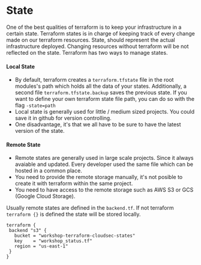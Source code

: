 # State

One of the best qualities of terraform is to keep your infrastructure in a certain state. Terraform states is in charge of keeping track of every change made on our terraform resources. State, should represent the actual infrastructure deployed. Changing resources without terraform will be not reflected on the state.
Terraform has two ways to manage states.

#### Local State
 * By default, terraform creates a `terraform.tfstate` file in the root modules's path which holds all the data of your states. Additionally, a second file  `terraform.tfstate.backup` saves the previous state. If you want to define your own terraform state file path, you can do so with the flag `-state=path`
 * Local state is generally used for little / medium sized projects. You could save it in github for version controlling.
 * One disadvantage, it's that we all have to be sure to have the latest version of the state.

#### Remote State
  * Remote states are generally used in large scale projects. Since it always avaiable and updated. Every developer used the same file which can be hosted in a common place.
  * You need to provide the remote storage manually, it's not posible to create it with terraform within the same project.
  * You need to have access to the remote storage such as AWS S3 or GCS (Google Cloud Storage).
 
Usually remote states are defined in the `backend.tf`. If not terraform `terraform {}` is defined the state will be stored locally. 

 ```
 terraform {
  backend "s3" {
    bucket = "workshop-terraform-cloudsec-states"
    key    = "workshop_status.tf"
    region = "us-east-1"
  }
}
 ```
